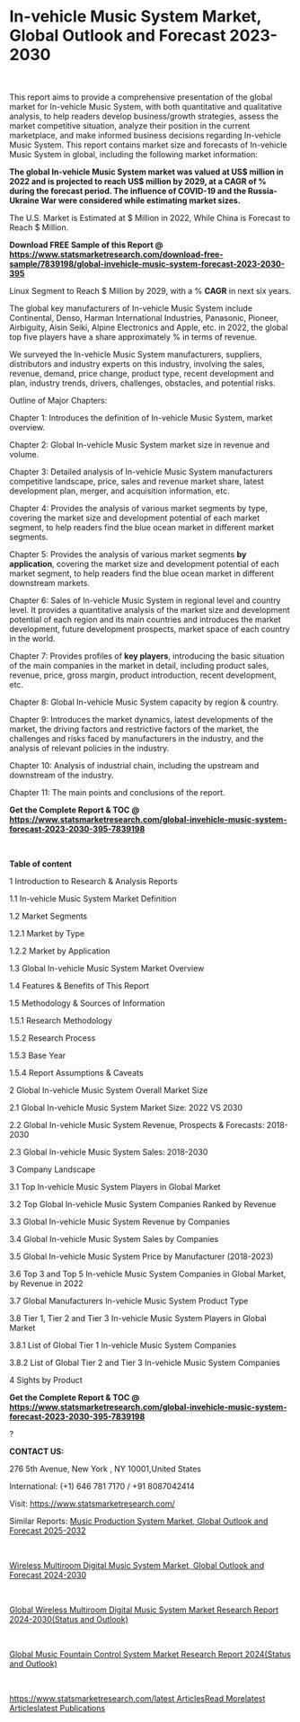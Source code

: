 <h1>In-vehicle Music System Market, Global Outlook and Forecast 2023-2030</h1><br/><p>This report aims to provide a comprehensive presentation of the global market for In-vehicle Music System, with both quantitative and qualitative analysis, to help readers develop business/growth strategies, assess the market competitive situation, analyze their position in the current marketplace, and make informed business decisions regarding In-vehicle Music System. This report contains market size and forecasts of In-vehicle Music System in global, including the following market information:</p>
 
 
 
 <p><strong>The global In-vehicle Music System market was valued at US$ million in 2022 and is projected to reach US$ million by 2029, at a <strong>CAGR</strong> of % during the forecast period. The influence of COVID-19 and the Russia-Ukraine War were considered while estimating market sizes.</strong></p>
 
 
 
 <p>The U.S. Market is Estimated at $ Million in 2022, While China is Forecast to Reach $ Million.</p>
 
 
 
 <p><strong>Download FREE Sample of this Report @ <a href="https://www.statsmarketresearch.com/download-free-sample/7839198/global-invehicle-music-system-forecast-2023-2030-395">https://www.statsmarketresearch.com/download-free-sample/7839198/global-invehicle-music-system-forecast-2023-2030-395</a></strong></p>
 
 
 
 <p>Linux Segment to Reach $ Million by 2029, with a % <strong>CAGR</strong> in next six years.</p>
 
 
 
 <p>The global key manufacturers of In-vehicle Music System include Continental, Denso, Harman International Industries, Panasonic, Pioneer, Airbiguity, Aisin Seiki, Alpine Electronics and Apple, etc. in 2022, the global top five players have a share approximately % in terms of revenue.</p>
 
 
 
 <p>We surveyed the In-vehicle Music System manufacturers, suppliers, distributors and industry experts on this industry, involving the sales, revenue, demand, price change, product type, recent development and plan, industry trends, drivers, challenges, obstacles, and potential risks.</p>
 
 
 
 <p>Outline of Major Chapters:</p>
 
 
 
 <p>Chapter 1: Introduces the definition of In-vehicle Music System, market overview.</p>
 
 
 
 <p>Chapter 2: Global In-vehicle Music System market size in revenue and volume.</p>
 
 
 
 <p>Chapter 3: Detailed analysis of In-vehicle Music System manufacturers competitive landscape, price, sales and revenue market share, latest development plan, merger, and acquisition information, etc.</p>
 
 
 
 <p>Chapter 4: Provides the analysis of various market segments by type, covering the market size and development potential of each market segment, to help readers find the blue ocean market in different market segments.</p>
 
 
 
 <p>Chapter 5: Provides the analysis of various market segments <strong>by application</strong>, covering the market size and development potential of each market segment, to help readers find the blue ocean market in different downstream markets.</p>
 
 
 
 <p>Chapter 6: Sales of In-vehicle Music System in regional level and country level. It provides a quantitative analysis of the market size and development potential of each region and its main countries and introduces the market development, future development prospects, market space of each country in the world.</p>
 
 
 
 <p>Chapter 7: Provides profiles of <strong>key players</strong>, introducing the basic situation of the main companies in the market in detail, including product sales, revenue, price, gross margin, product introduction, recent development, etc.</p>
 
 
 
 <p>Chapter 8: Global In-vehicle Music System capacity by region & country.</p>
 
 
 
 <p>Chapter 9: Introduces the market dynamics, latest developments of the market, the driving factors and restrictive factors of the market, the challenges and risks faced by manufacturers in the industry, and the analysis of relevant policies in the industry.</p>
 
 
 
 <p>Chapter 10: Analysis of industrial chain, including the upstream and downstream of the industry.</p>
 
 
 
 <p>Chapter 11: The main points and conclusions of the report.</p>
 
 
 
 <div><b>Get the Complete Report & TOC @ <a href="https://www.statsmarketresearch.com/global-invehicle-music-system-forecast-2023-2030-395-7839198">https://www.statsmarketresearch.com/global-invehicle-music-system-forecast-2023-2030-395-7839198</a></b></div>
 
 
 
 <p><br />
 
 <b>Table of content</b></p>
 
 
 
 <p>1 Introduction to Research & Analysis Reports<br />
 
 1.1 In-vehicle Music System Market Definition<br />
 
 1.2 Market Segments<br />
 
 1.2.1 Market by Type<br />
 
 1.2.2 Market by Application<br />
 
 1.3 Global In-vehicle Music System Market Overview<br />
 
 1.4 Features & Benefits of This Report<br />
 
 1.5 Methodology & Sources of Information<br />
 
 1.5.1 Research Methodology<br />
 
 1.5.2 Research Process<br />
 
 1.5.3 Base Year<br />
 
 1.5.4 Report Assumptions & Caveats<br />
 
 2 Global In-vehicle Music System Overall Market Size<br />
 
 2.1 Global In-vehicle Music System Market Size: 2022 VS 2030<br />
 
 2.2 Global In-vehicle Music System Revenue, Prospects & Forecasts: 2018-2030<br />
 
 2.3 Global In-vehicle Music System Sales: 2018-2030<br />
 
 3 Company Landscape<br />
 
 3.1 Top In-vehicle Music System Players in Global Market<br />
 
 3.2 Top Global In-vehicle Music System Companies Ranked by Revenue<br />
 
 3.3 Global In-vehicle Music System Revenue by Companies<br />
 
 3.4 Global In-vehicle Music System Sales by Companies<br />
 
 3.5 Global In-vehicle Music System Price by Manufacturer (2018-2023)<br />
 
 3.6 Top 3 and Top 5 In-vehicle Music System Companies in Global Market, by Revenue in 2022<br />
 
 3.7 Global Manufacturers In-vehicle Music System Product Type<br />
 
 3.8 Tier 1, Tier 2 and Tier 3 In-vehicle Music System Players in Global Market<br />
 
 3.8.1 List of Global Tier 1 In-vehicle Music System Companies<br />
 
 3.8.2 List of Global Tier 2 and Tier 3 In-vehicle Music System Companies<br />
 
 4 Sights by Product</p>
 
 
 
 <div><b>Get the Complete Report & TOC @ <a href="https://www.statsmarketresearch.com/global-invehicle-music-system-forecast-2023-2030-395-7839198">https://www.statsmarketresearch.com/global-invehicle-music-system-forecast-2023-2030-395-7839198</a></b></div>
 
 
 
 <p>? </p>
 
 
 
 <p><b>CONTACT US:</b><br />
 
 276 5th Avenue, New York , NY 10001,United States<br />
 
 International: (+1) 646 781 7170 / +91 8087042414<br />
 
 Visit: <a href="https://www.statsmarketresearch.com/">https://www.statsmarketresearch.com/</a><br />
 
 Similar Reports: <a href="https://www.statsmarketresearch.com/global-invehicle-music-system-forecast-2023-2030-395-7839198">Music Production System Market, Global Outlook and Forecast 2025-2032</a><br />
 
 <br />
 
 <a href="https://www.statsmarketresearch.com/global-invehicle-music-system-forecast-2023-2030-395-7839198">Wireless Multiroom Digital Music System Market, Global Outlook and Forecast 2024-2030</a><br />
 
 <br />
 
 <a href="https://www.statsmarketresearch.com/global-invehicle-music-system-forecast-2023-2030-395-7839198">Global Wireless Multiroom Digital Music System Market Research Report 2024-2030(Status and Outlook)</a><br />
 
 <br />
 
 <a href="https://www.statsmarketresearch.com/global-invehicle-music-system-forecast-2023-2030-395-7839198">Global Music Fountain Control System Market Research Report 2024(Status and Outlook)</a><br />
 
 <br />
 
 <a href="https://gyeongbokgung.com">https://www.statsmarketresearch.com/</a><a href="https://hallyeomaritime.com">latest Articles</a><a href="https://jingwansa.com">Read More</a><a href="https://nguoiviet.jp/">latest Articles</a><a href="https://www.intelmarketresearch.com/">latest Publications</a></p>
